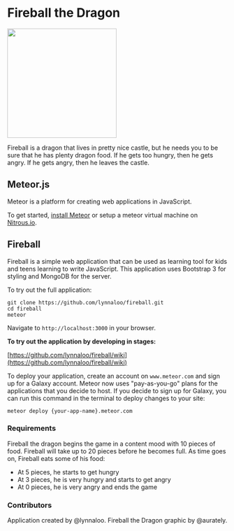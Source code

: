 Fireball the Dragon
========

<img width='250' src='https://cloud.githubusercontent.com/assets/1610195/5512472/f8cc5636-87a9-11e4-8d52-429bf3704b2a.png'>

Fireball is a dragon that lives in pretty nice castle, but he needs you to be sure that
he has plenty dragon food. If he gets too hungry, then he gets angry. If he gets angry,
then he leaves the castle.

## Meteor.js

Meteor is a platform for creating web applications in JavaScript.

To get started, [install Meteor](https://www.meteor.com/install) or setup a meteor virtual machine on [Nitrous.io](http://www.nitrous.io).

## Fireball

Fireball is a simple web application that can be used as learning tool for kids and teens
learning to write JavaScript. This application uses Bootstrap 3 for styling and MongoDB for
the server.

To try out the full application:

```
git clone https://github.com/lynnaloo/fireball.git
cd fireball
meteor
```

Navigate to `http://localhost:3000` in your browser.

**To try out the application by developing in stages:**

[https://github.com/lynnaloo/fireball/wiki](https://github.com/lynnaloo/fireball/wiki)

To deploy your application, create an account on `www.meteor.com` and sign up for a Galaxy account.
Meteor now uses "pay-as-you-go" plans for the applications that you decide to host. If you decide
to sign up for Galaxy, you can run this command in the terminal to deploy changes to your site:

```
meteor deploy {your-app-name}.meteor.com
```

### Requirements

Fireball the dragon begins the game in a content mood with 10 pieces of food. Fireball
will take up to 20 pieces before he becomes full. As time goes on, Fireball eats some of his food:

* At 5 pieces, he starts to get hungry
* At 3 pieces, he is very hungry and starts to get angry
* At 0 pieces, he is very angry and ends the game

### Contributors

Application created by @lynnaloo. Fireball the Dragon graphic by @aurately.
